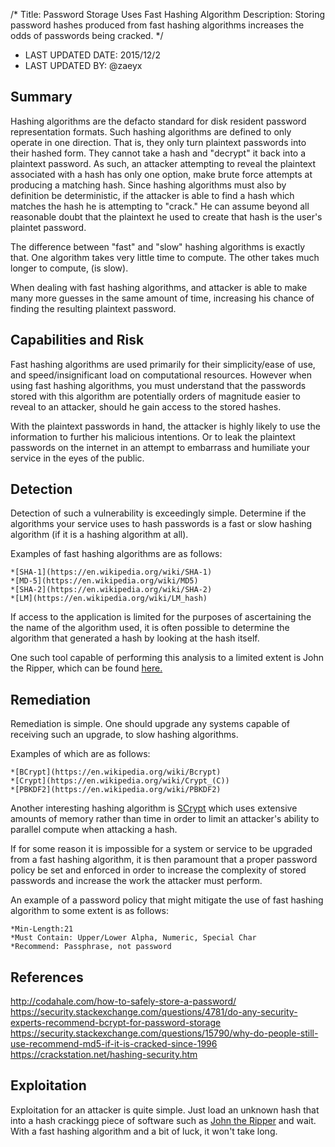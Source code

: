 /*
Title: Password Storage Uses Fast Hashing Algorithm
Description: Storing password hashes produced from fast hashing algorithms increases the odds of passwords being cracked.
*/

- LAST UPDATED DATE: 2015/12/2
- LAST UPDATED BY: @zaeyx

## Summary

Hashing algorithms are the defacto standard for disk resident password representation formats.  Such hashing algorithms are defined to only operate in one direction.  That is, they only turn plaintext passwords into their hashed form.  They cannot take a hash and "decrypt" it back into a plaintext password.  As such, an attacker attempting to reveal the plaintext associated with a hash has only one option, make brute force attempts at producing a matching hash.  Since hashing algorithms must also by definition be deterministic, if the attacker is able to find a hash which matches the hash he is attempting to "crack."  He can assume beyond all reasonable doubt that the plaintext he used to create that hash is the user's plaintet password.

The difference between "fast" and "slow" hashing algorithms is exactly that.  One algorithm takes very little time to compute.  The other takes much longer to compute, (is slow).

When dealing with fast hashing algorithms, and attacker is able to make many more guesses in the same amount of time, increasing his chance of finding the resulting plaintext password.

## Capabilities and Risk

Fast hashing algorithms are used primarily for their simplicity/ease of use, and speed/insignificant load on computational resources.  However when using fast hashing algorithms, you must understand that the passwords stored with this algorithm are potentially orders of magnitude easier to reveal to an attacker, should he gain access to the stored hashes.

With the plaintext passwords in hand, the attacker is highly likely to use the information to further his malicious intentions.  Or to leak the plaintext passwords on the internet in an attempt to embarrass and humiliate your service in the eyes of the public.

## Detection

Detection of such a vulnerability is exceedingly simple.  Determine if the algorithms your service uses to hash passwords is a fast or slow hashing algorithm (if it is a hashing algorithm at all).  

Examples of fast hashing algorithms are as follows:

	*[SHA-1](https://en.wikipedia.org/wiki/SHA-1)
	*[MD-5](https://en.wikipedia.org/wiki/MD5)
	*[SHA-2](https://en.wikipedia.org/wiki/SHA-2)
	*[LM](https://en.wikipedia.org/wiki/LM_hash)

If access to the application is limited for the purposes of ascertaining the the name of the algorithm used, it is often possible to determine the algorithm that generated a hash by looking at the hash itself.

One such tool capable of performing this analysis to a limited extent is John the Ripper, which can be found [here.](http://www.openwall.com/john/)

## Remediation

Remediation is simple.  One should upgrade any systems capable of receiving such an upgrade, to slow hashing algorithms. 

Examples of which are as follows: 

	*[BCrypt](https://en.wikipedia.org/wiki/Bcrypt)
	*[Crypt](https://en.wikipedia.org/wiki/Crypt_(C))
	*[PBKDF2](https://en.wikipedia.org/wiki/PBKDF2)

Another interesting hashing algorithm is [SCrypt](https://en.wikipedia.org/wiki/Scrypt) which uses extensive amounts of memory rather than time in order to limit an attacker's ability to parallel compute when attacking a hash.

If for some reason it is impossible for a system or service to be upgraded from a fast hashing algorithm, it is then paramount that a proper password policy be set and enforced in order to increase the complexity of stored passwords and increase the work the attacker must perform.

An example of a password policy that might mitigate the use of fast hashing algorithm to some extent is as follows:

	*Min-Length:21
	*Must Contain: Upper/Lower Alpha, Numeric, Special Char
	*Recommend: Passphrase, not password

## References

http://codahale.com/how-to-safely-store-a-password/
https://security.stackexchange.com/questions/4781/do-any-security-experts-recommend-bcrypt-for-password-storage
https://security.stackexchange.com/questions/15790/why-do-people-still-use-recommend-md5-if-it-is-cracked-since-1996
https://crackstation.net/hashing-security.htm

## Exploitation

Exploitation for an attacker is quite simple.  Just load an unknown hash that into a hash crackingg piece of software such as [John the Ripper](http://www.openwall.com/john/) and wait.  With a fast hashing algorithm and a bit of luck, it won't take long.
